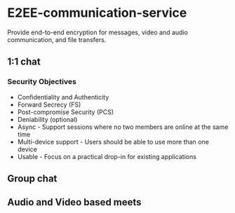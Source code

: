 # E2EE-communication-service
Provide end-to-end encryption for messages, video and audio communication, and file transfers.
## 1:1 chat
### Security Objectives
- Confidentiality and Authenticity
- Forward Secrecy (FS)
- Post-compromise Security (PCS)
- Deniability (optional)
- Async - Support sessions where no two members are online at the same time
- Multi-device support - Users should be able to use more than one device
- Usable - Focus on a practical drop-in for existing applications

## Group chat

## Audio and Video based meets

